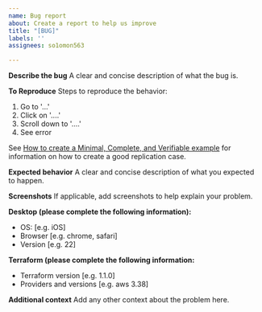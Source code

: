 ```yaml
---
name: Bug report
about: Create a report to help us improve
title: "[BUG]"
labels: ''
assignees: so1omon563

---
```


**Describe the bug**
A clear and concise description of what the bug is.

**To Reproduce**
Steps to reproduce the behavior:
1. Go to '...'
2. Click on '....'
3. Scroll down to '....'
4. See error

See [How to create a Minimal, Complete, and Verifiable example](https://stackoverflow.com/help/mcve)
for information on how to create a good replication case.

**Expected behavior**
A clear and concise description of what you expected to happen.

**Screenshots**
If applicable, add screenshots to help explain your problem.

**Desktop (please complete the following information):**
 - OS: [e.g. iOS]
 - Browser [e.g. chrome, safari]
 - Version [e.g. 22]

**Terraform (please complete the following information:**
- Terraform version [e.g. 1.1.0]
- Providers and versions [e.g. aws 3.38]

**Additional context**
Add any other context about the problem here.
